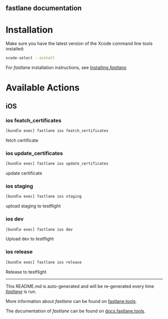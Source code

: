 fastlane documentation
----

# Installation

Make sure you have the latest version of the Xcode command line tools installed:

```sh
xcode-select --install
```

For _fastlane_ installation instructions, see [Installing _fastlane_](https://docs.fastlane.tools/#installing-fastlane)

# Available Actions

## iOS

### ios featch_certificates

```sh
[bundle exec] fastlane ios featch_certificates
```

fetch certificate

### ios update_certificates

```sh
[bundle exec] fastlane ios update_certificates
```

update certificate

### ios staging

```sh
[bundle exec] fastlane ios staging
```

upload staging to testflight

### ios dev

```sh
[bundle exec] fastlane ios dev
```

Upload dev to testflight

### ios release

```sh
[bundle exec] fastlane ios release
```

Release to testflight

----

This README.md is auto-generated and will be re-generated every time [_fastlane_](https://fastlane.tools) is run.

More information about _fastlane_ can be found on [fastlane.tools](https://fastlane.tools).

The documentation of _fastlane_ can be found on [docs.fastlane.tools](https://docs.fastlane.tools).
